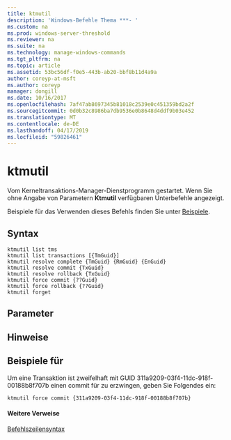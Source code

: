 ```yaml
---
title: ktmutil
description: 'Windows-Befehle Thema ***- '
ms.custom: na
ms.prod: windows-server-threshold
ms.reviewer: na
ms.suite: na
ms.technology: manage-windows-commands
ms.tgt_pltfrm: na
ms.topic: article
ms.assetid: 53bc56df-f0e5-443b-ab20-bbf8b11d4a9a
author: coreyp-at-msft
ms.author: coreyp
manager: dongill
ms.date: 10/16/2017
ms.openlocfilehash: 7af47ab8697345b81018c2539e0c451359bd2a2f
ms.sourcegitcommit: 0d0b32c8986ba7db9536e0b8648d4ddf9b03e452
ms.translationtype: MT
ms.contentlocale: de-DE
ms.lasthandoff: 04/17/2019
ms.locfileid: "59826461"
---
```

# <a name="ktmutil"></a>ktmutil



Vom Kerneltransaktions-Manager-Dienstprogramm gestartet. Wenn Sie ohne Angabe von Parametern **Ktmutil** verfügbaren Unterbefehle angezeigt.

Beispiele für das Verwenden dieses Befehls finden Sie unter [Beispiele](#BKMK_examples).

## <a name="syntax"></a>Syntax

```
ktmutil list tms 
ktmutil list transactions [{TmGuid}]
ktmutil resolve complete {TmGuid} {RmGuid} {EnGuid}
ktmutil resolve commit {TxGuid}
ktmutil resolve rollback {TxGuid}
ktmutil force commit {??Guid}
ktmutil force rollback {??Guid}
ktmutil forget
```

## <a name="parameters"></a>Parameter

## <a name="remarks"></a>Hinweise

## <a name="BKMK_examples"></a>Beispiele für

Um eine Transaktion ist zweifelhaft mit GUID 311a9209-03f4-11dc-918f-00188b8f707b einen commit für zu erzwingen, geben Sie Folgendes ein:
```
ktmutil force commit {311a9209-03f4-11dc-918f-00188b8f707b}
```

#### <a name="additional-references"></a>Weitere Verweise

[Befehlszeilensyntax](command-line-syntax-key.md)